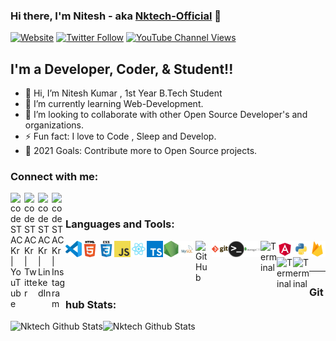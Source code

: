 ### Hi there, I'm Nitesh - aka [Nktech-Official][website] 👋 


[![Website](https://img.shields.io/website?label=nktechnicals.ml&style=for-the-badge&url=https%3A%2F%2Fcodestackr.com)][website]
[![Twitter Follow](https://img.shields.io/twitter/follow/Niteshk16279976?color=1DA1F2&logo=twitter&style=for-the-badge)](https://twitter.com/intent/follow?original_referer=https%3A%2F%2Fgithub.com%2Fnktech-official&screen_name=Niteshk16279976)
[![YouTube Channel Views](https://img.shields.io/youtube/channel/views/UCTwFfEX-EBWe_6FB-ruhWuw?style=social)](https://www.youtube.com/channel/UCTwFfEX-EBWe_6FB-ruhWuw)

## I'm a  Developer, Coder, & Student!!

<!-- - 🔭  -->
- 👋 Hi, I’m Nitesh Kumar , 1st Year B.Tech Student
- 🌱 I’m currently learning Web-Development.
- 👯 I’m looking to collaborate with other Open Source Developer's and organizations.
- ⚡ Fun fact: I love to Code , Sleep and Develop. 
- 🥅 2021 Goals: Contribute more to Open Source projects.
<!-- - 💞️ I’m currently working on  . -->


### Connect with me:


[<img align="left" alt="codeSTACKr | YouTube" width="22px" src="https://cdn.jsdelivr.net/npm/simple-icons@v3/icons/youtube.svg" />][youtube]

[<img align="left" alt="codeSTACKr | Twitter" width="22px" src="https://cdn.jsdelivr.net/npm/simple-icons@v3/icons/twitter.svg" />][twitter]

[<img align="left" alt="codeSTACKr | LinkedIn" width="22px" src="https://cdn.jsdelivr.net/npm/simple-icons@v3/icons/linkedin.svg" />][linkedin]

[<img align="left" alt="codeSTACKr | Instagram" width="22px" src="https://cdn.jsdelivr.net/npm/simple-icons@v3/icons/instagram.svg" />][instagram]

<br />

### Languages and Tools:

<img align="left" alt="Visual Studio Code" width="26px" src="https://raw.githubusercontent.com/github/explore/80688e429a7d4ef2fca1e82350fe8e3517d3494d/topics/visual-studio-code/visual-studio-code.png" />
<img align="left" alt="HTML5" width="26px" src="https://raw.githubusercontent.com/github/explore/80688e429a7d4ef2fca1e82350fe8e3517d3494d/topics/html/html.png" />
<img align="left" alt="CSS3" width="26px" src="https://raw.githubusercontent.com/github/explore/80688e429a7d4ef2fca1e82350fe8e3517d3494d/topics/css/css.png" />

<img align="left" alt="JavaScript" width="26px" src="https://raw.githubusercontent.com/github/explore/80688e429a7d4ef2fca1e82350fe8e3517d3494d/topics/javascript/javascript.png" />

<img align="left" alt="React" width="26px" src="https://raw.githubusercontent.com/github/explore/80688e429a7d4ef2fca1e82350fe8e3517d3494d/topics/react/react.png" />
<img align="left" alt="JavaScript" width="26px" src="https://raw.githubusercontent.com/github/explore/80688e429a7d4ef2fca1e82350fe8e3517d3494d/topics/typescript/typescript.png" />


<img align="left" alt="Node.js" width="26px" src="https://raw.githubusercontent.com/github/explore/80688e429a7d4ef2fca1e82350fe8e3517d3494d/topics/nodejs/nodejs.png" />


<img align="left" alt="MySQL" width="26px" src="https://raw.githubusercontent.com/github/explore/80688e429a7d4ef2fca1e82350fe8e3517d3494d/topics/mysql/mysql.png" />


<img align="left" alt="GitHub" width="26px" src="https://i.ibb.co/2SK78MS/github-com.png" />
<img align="left" alt="Git" width="26px" src="https://raw.githubusercontent.com/github/explore/80688e429a7d4ef2fca1e82350fe8e3517d3494d/topics/git/git.png" />

<img align="left" alt="Terminal" width="26px" src="https://raw.githubusercontent.com/github/explore/80688e429a7d4ef2fca1e82350fe8e3517d3494d/topics/terminal/terminal.png" />

<img align="left" alt="MongoDB" width="26px" src="https://raw.githubusercontent.com/github/explore/80688e429a7d4ef2fca1e82350fe8e3517d3494d/topics/mongodb/mongodb.png" />

<img align="left" alt="Terminal" width="26px" src="https://avatars.githubusercontent.com/u/27804?s=200&v=4" />

<img align="left" alt="Terminal" width="26px" src="https://raw.githubusercontent.com/github/explore/80688e429a7d4ef2fca1e82350fe8e3517d3494d/topics/angular/angular.png" />

<img align="left" alt="Terminal" width="26px" src="https://raw.githubusercontent.com/github/explore/80688e429a7d4ef2fca1e82350fe8e3517d3494d/topics/python/python.png" />

<img align="left" alt="Terminal" width="26px" src="https://raw.githubusercontent.com/github/explore/80688e429a7d4ef2fca1e82350fe8e3517d3494d/topics/firebase/firebase.png" />

<img align="left" alt="Terminal" width="26px" src="https://www.herokucdn.com/favicon.ico" />

<img align="left" alt="Terminal" width="26px" src="https://a0.awsstatic.com/libra-css/images/site/touch-icon-iphone-114-smile.png" />

<br />
<br />

---
### Github Stats:
<img align="left" alt="Nktech Github Stats" src="https://github-readme-stats.vercel.app/api?username=nktech-official&show_icons=true&hide_border=false&title_color=fff&icon_color=79ff97&%20text_color=white&bg_color=0d1117" />

<img align="left" alt="Nktech Github Stats" src="https://github-readme-stats.vercel.app/api/top-langs/?username=nktech-official&show_icons=true&hide_border=false&title_color=fff&icon_color=79ff97&%20text_color=white&bg_color=0d1117" />


[website]: https://www.nktechnicals.ml

[twitter]: https://twitter.com/Niteshk16279976
[youtube]: https://www.youtube.com/channel/UCTwFfEX-EBWe_6FB-ruhWuw
[instagram]: https://www.instagram.com/nitesh.kumar.mishra/
[linkedin]: https://www.linkedin.com/in/nitesh-kumar-8a6651221
